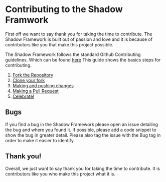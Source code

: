 # Contributing to the Shadow Framwork
First off we want to say thank you for taking the time to contribute. 
The Shadow Framework is built out of passion and love and it is because of contributors like you that make this project possible. 

The Shadow Framework follows the standard Github Contributing guidelines. Which can be found [here](https://guides.github.com/activities/forking/)
This guide shows the basics steps for contributing.

1. [Fork the Repository](https://guides.github.com/activities/forking/#fork)
2. [Clone your fork](https://guides.github.com/activities/forking/#clone)
3. [Making and pushing changes](https://guides.github.com/activities/forking/#making-changes)
4. [Making a Pull Request](https://guides.github.com/activities/forking/#making-a-pull-request)
5. [Celebrate!](https://guides.github.com/activities/forking/#huzzah)

## Bugs
If you find a bug in the Shadow Framework please open an issue detailing the bug and where you found it. 
If possible, please add a code snippet to show the bug in greater detail. 
Please also tag the issue with the Bug tag in order to make it easier to identify. 

## Thank you!
Overall, we just want to say thank you for taking the time to contribute. It is contributors like you who make this project what it is. 